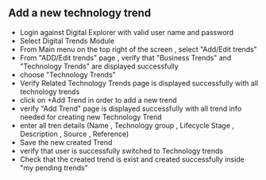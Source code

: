 ## Add a new technology trend  

- Login against Digital Explorer with valid user name and password 
- Select Digital Trends Module
- From Main menu on the top right of the screen , select "Add/Edit trends"
- From "ADD/Edit trends" page , verify that "Business Trends" and "Technology Trends" are displayed successfully
- choose "Technology Trends" 
- Verify Related Technology Trends page is displayed successfully with all technology trends
- click on +Add Trend in order to add a new trend 
- verify "Add Trend" page is displayed successfully with all trend info needed for creating new Technology Trend
- enter all tren details (Name , Technology group , Lifecycle Stage , Description , Source , Reference)
- Save the new created Trend 
- verify that user is successfully switched to Technology trends 
- Check that the created trend is exist and created successfully inside "my pending trends"



